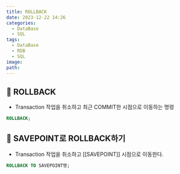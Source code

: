 ```yaml
---
title: ROLLBACK
date: 2023-12-22 14:26
categories:
  - DataBase
  - SQL
tags:
  - DataBase
  - RDB
  - SQL
image: 
path:
---
```


## 🌈 ROLLBACK
+ Transaction 작업을 취소하고 최근 COMMIT한 시점으로 이동하는 명령
```sql
ROLLBACK;
```

## 🌈 SAVEPOINT로 ROLLBACK하기
+ Transaction 작업을 취소하고 [[SAVEPOINT]] 시점으로 이동한다.
```sql
ROLLBACK TO SAVEPOINT명;
```
